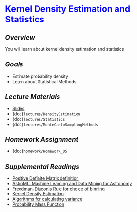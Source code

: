 # <span style="color: blue;"><b>Kernel Density Estimation and Statistics</b></span>

## *Overview*
You will learn about kernel density estimation and statistics

## *Goals*
* Estimate probability density
* Learn about Statistical Methods

## *Lecture Materials*
* [Slides](https://docs.google.com/presentation/d/1XZoeBdXzhcfezIbUrH0a9-4-QmM-5iNksLCB7X4q1wI/edit?usp=sharing)
* {doc}`lectures/DensityEstimation`
* {doc}`lectures/Statistics`
* {doc}`lectures/MonteCarloSamplingMethods`

## *Homework Assignment*
* {doc}`homework/Homework_05`

## *Supplemental Readings*
  * [Positive Definite Matrix definition](https://en.wikipedia.org/wiki/Positive-definite_matrix)
  * [AstroML: Machine Learning and Data Mining for Astronomy](http://www.astroml.org)
  * [Freedman-Diaconis Rule for choice of binning](https://en.wikipedia.org/wiki/Freedman–Diaconis_rule)
  * [Kernel Density Estimation](https://en.wikipedia.org/wiki/Kernel_density_estimation)
  * [Algorithms for calculating variance](https://en.wikipedia.org/wiki/Algorithms_for_calculating_variance)
  * [Probability Mass Function](https://en.wikipedia.org/wiki/Probability_mass_function)

